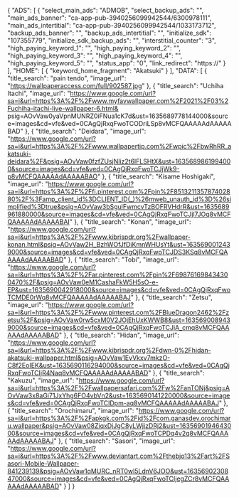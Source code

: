 {
  "ADS": [
    {
      "select_main_ads": "ADMOB",
      "select_backup_ads": "",
      "main_ads_banner": "ca-app-pub-3940256099942544/6300978111",
      "main_ads_intertitial": "ca-app-pub-3940256099942544/1033173712",
      "backup_ads_banner": "",
      "backup_ads_intertitial": "",
      "initialize_sdk": "107355779",
      "initialize_sdk_backup_ads": "",
      "interstitial_counter": "3",
      "high_paying_keyword_1": "",
      "high_paying_keyword_2": "",
      "high_paying_keyword_3": "",
      "high_paying_keyword_4": "",
      "high_paying_keyword_5": "",
      "status_app": "0",
      "link_redirect": "https://"
    }
  ],
  "HOME": [
    {
      "keyword_home_fragment": "Akatsuki"
    }
  ],
  "DATA": [
    {
      "title_search": "pain tendo",
      "image_url": "https://wallpaperaccess.com/full/902587.jpg"
    },
    {
      "title_search": "Uchiha Itachi",
      "image_url": "https://www.google.com/url?sa=i&url=https%3A%2F%2Fwww.myfavwallpaper.com%2F2021%2F03%2Fuchiha-itachi-live-wallpaper-6.html&  psig=AOvVaw0yaVpnMUNRZ0iFNua1cK7d&ust=1635689778144000&source=images&cd=vfe&ved=0CAgQjRxqFwoTCODriLSp8vMCFQAAAAAdAAAAABAD"
    },
    {
      "title_search": "Deidara",
      "image_url": "https://www.google.com/url?sa=i&url=https%3A%2F%2Fwww.wallpapertip.com%2Fwpic%2FbwRhRR_akatsuki-deidara%2F&psig=AOvVaw0fzfZUsjNliz2t6lFLSHtX&ust=1635689861994000&source=images&cd=vfe&ved=0CAgQjRxqFwoTCJjWk9-p8vMCFQAAAAAdAAAAABAO"
    },
    {
      "title_search": "Kisame Hoshigaki",
      "image_url": "https://www.google.com/url?sa=i&url=https%3A%2F%2Ffi.pinterest.com%2Fpin%2F851321135787402880%2F%3Famp_client_id%3DCLIENT_ID(_)%26mweb_unauth_id%3D%26simplified%3Dtrue&psig=AOvVaw3bSgulFwmcvTzBOFRVHdrR&ust=1635689961880000&source=images&cd=vfe&ved=0CAgQjRxqFwoTCJjl7JOq8vMCFQAAAAAdAAAAABAI"
    },
    {
      "title_search": "Konan",
      "image_url": "https://www.google.com/url?sa=i&url=https%3A%2F%2Fwww.kibrispdr.org%2Fwallpaper-konan.html&psig=AOvVaw2H_BzhWOfJfDiKmnWHUsYt&ust=1635690012439000&source=images&cd=vfe&ved=0CAgQjRxqFwoTCJDS3KSq8vMCFQAAAAAdAAAAABAD"
    },
    {
      "title_search": "Tobi",
      "image_url": "https://www.google.com/url?sa=i&url=https%3A%2F%2Far.pinterest.com%2Fpin%2F698761698434300470%2F&psig=AOvVaw0eM1CashaFkW5H5sO-e-EP&ust=1635690042918000&source=images&cd=vfe&ved=0CAgQjRxqFwoTCMDE0rWq8vMCFQAAAAAdAAAAABAJ"
    },
    {
      "title_search": "Zetsu",
      "image_url": "https://www.google.com/url?sa=i&url=https%3A%2F%2Fwww.pinterest.com%2FBlueDragon2462%2Fzetsu%2F&psig=AOvVaw0rw5cxM0V2JOjEhUxKWWB8&ust=1635690089439000&source=images&cd=vfe&ved=0CAgQjRxqFwoTCJjA_cmq8vMCFQAAAAAdAAAAABAD"
    },
    {
      "title_search": "Hidan",
      "image_url": "https://www.google.com/url?sa=i&url=https%3A%2F%2Fwww.kibrispdr.org%2Fdwn-0%2Fhidan-akatsuki-wallpaper.html&psig=AOvVaw1EvVkxv7mkzO-C8f2EoIEK&ust=1635690116294000&source=images&cd=vfe&ved=0CAgQjRxqFwoTCIjR4Naq8vMCFQAAAAAdAAAAABAD"
    },
	{
      "title_search": "Kakuzu",
      "image_url": "https://www.google.com/url?sa=i&url=https%3A%2F%2Fwallpapersafari.com%2Fw%2FanTONj&psig=AOvVaw3x8aGi71JxYhg6FO4vbVn2&ust=1635690141220000&source=images&cd=vfe&ved=0CAgQjRxqFwoTCIDpm-aq8vMCFQAAAAAdAAAAABAJ"
    },
	{
      "title_search": "Orochimaru",
      "image_url": "https://www.google.com/url?sa=i&url=https%3A%2F%2Fapkgk.com%2Fid%2Fcom.ganasdev.orochimaru.wallpaper&psig=AOvVaw08ZiqxDjJgC8yLWjjzDRj2&ust=1635690194643000&source=images&cd=vfe&ved=0CAgQjRxqFwoTCPDq4v2q8vMCFQAAAAAdAAAAABAJ"
    },
	{
      "title_search": "Sasori",
      "image_url": "https://www.google.com/url?sa=i&url=https%3A%2F%2Fwww.deviantart.com%2Fthebjo13%2Fart%2FSasori-Mobile-Wallpaper-841239139&psig=AOvVaw1qMURC_nRT0wl5LdnV6JOO&ust=1635690230847000&source=images&cd=vfe&ved=0CAgQjRxqFwoTCIjegZCr8vMCFQAAAAAdAAAAABAD"
    }
  ]
}
